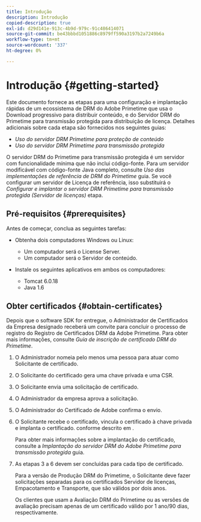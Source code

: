 ```yaml
---
title: Introdução
description: Introdução
copied-description: true
exl-id: d29d141e-913c-4b9d-979c-91c486414071
source-git-commit: be43bbbd1051886c8979ff590a3197b2a7249b6a
workflow-type: tm+mt
source-wordcount: '337'
ht-degree: 0%

---
```


# Introdução {#getting-started}

Este documento fornece as etapas para uma configuração e implantação rápidas de um ecossistema de DRM do Adobe Primetime que usa o Download progressivo para distribuir conteúdo, e do Servidor DRM do Primetime para transmissão protegida para distribuição de licença. Detalhes adicionais sobre cada etapa são fornecidos nos seguintes guias:

* *Uso do servidor DRM Primetime para proteção de conteúdo*
* *Uso do servidor DRM Primetime para transmissão protegida*

O servidor DRM do Primetime para transmissão protegida é um servidor com funcionalidade mínima que não inclui código-fonte. Para um servidor modificável com código-fonte Java completo, consulte *Uso das implementações de referência de DRM do Primetime* guia. Se você configurar um servidor de Licença de referência, isso substituirá o *Configurar e implantar o servidor DRM Primetime para transmissão protegida (Servidor de licenças)* etapa.

## Pré-requisitos {#prerequisites}

Antes de começar, conclua as seguintes tarefas:

* Obtenha dois computadores Windows ou Linux:

   * Um computador será o License Server.
   * Um computador será o Servidor de conteúdo.

* Instale os seguintes aplicativos em ambos os computadores:

   * Tomcat 6.0.18
   * Java 1.6

## Obter certificados {#obtain-certificates}

Depois que o software SDK for entregue, o Administrador de Certificados da Empresa designado receberá um convite para concluir o processo de registro do Registro de Certificados DRM da Adobe Primetime. Para obter mais informações, consulte *Guia de inscrição de certificado DRM do Primetime*.

1. O Administrador nomeia pelo menos uma pessoa para atuar como Solicitante de certificado.
1. O Solicitante do certificado gera uma chave privada e uma CSR.
1. O Solicitante envia uma solicitação de certificado.
1. O Administrador da empresa aprova a solicitação.
1. O Administrador do Certificado de Adobe confirma o envio.
1. O Solicitante recebe o certificado, vincula o certificado à chave privada e implanta o certificado. conforme descrito em .

   Para obter mais informações sobre a implantação do certificado, consulte a *Implantação do servidor DRM do Adobe Primetime para transmissão protegida* guia.
1. As etapas 3 a 6 devem ser concluídas para cada tipo de certificado.

   Para a versão de Produção DRM do Primetime, o Solicitante deve fazer solicitações separadas para os certificados Servidor de licenças, Empacotamento e Transporte, que são válidos por dois anos.

   Os clientes que usam a Avaliação DRM do Primetime ou as versões de avaliação precisam apenas de um certificado válido por 1 ano/90 dias, respectivamente.

